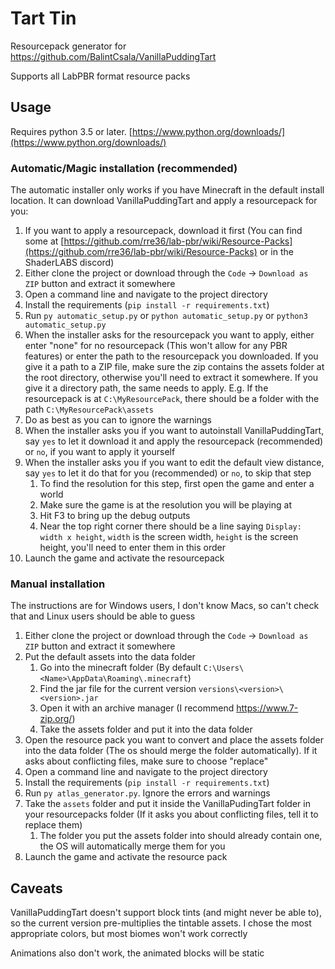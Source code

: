 # Tart Tin

Resourcepack generator for https://github.com/BalintCsala/VanillaPuddingTart

Supports all LabPBR format resource packs

## Usage

Requires python 3.5 or later. [https://www.python.org/downloads/](https://www.python.org/downloads/)

### Automatic/Magic installation (recommended)

The automatic installer only works if you have Minecraft in the default install location. It can download VanillaPuddingTart and apply a resourcepack for you:

 1. If you want to apply a resourcepack, download it first (You can find some at [https://github.com/rre36/lab-pbr/wiki/Resource-Packs](https://github.com/rre36/lab-pbr/wiki/Resource-Packs) or in the ShaderLABS discord)
 2. Either clone the project or download through the `Code` -> `Download as ZIP` button and extract it somewhere
 3. Open a command line and navigate to the project directory
 4. Install the requirements  (`pip install -r requirements.txt`)
 5. Run `py automatic_setup.py` or `python automatic_setup.py` or `python3 automatic_setup.py`
 6. When the installer asks for the resourcepack you want to apply, either enter "none" for no resourcepack (This won't allow for any PBR features) or enter the path to the resourcepack you downloaded. If you give it a path to a ZIP file, make sure the zip contains the assets folder at the root directory, otherwise you'll need to extract it somewhere. If you give it a directory path, the same needs to apply. E.g. If the resourcepack is at `C:\MyResourcePack`, there should be a folder with the path `C:\MyResourcePack\assets`
 7. Do as best as you can to ignore the warnings
 8. When the installer asks you if you want to autoinstall VanillaPuddingTart, say `yes` to let it download it and apply the resourcepack (recommended) or `no`, if you want to apply it yourself
 9. When the installer asks you if you want to edit the default view distance, say `yes` to let it do that for you (recommended) or `no`, to skip that step
    1. To find the resolution for this step, first open the game and enter a world
    2. Make sure the game is at the resolution you will be playing at
    4. Hit F3 to bring up the debug outputs
    4. Near the top right corner there should be a line saying `Display: width x height`, `width` is the screen width, `height` is the screen height, you'll need to enter them in this order
 10. Launch the game and activate the resourcepack

### Manual installation

The instructions are for Windows users, I don't know Macs, so can't check that and Linux users should be able to guess

 1. Either clone the project or download through the `Code` -> `Download as ZIP` button and extract it somewhere
 2. Put the default assets into the data folder
    1. Go into the minecraft folder (By default `C:\Users\<Name>\AppData\Roaming\.minecraft`)
    2. Find the jar file for the current version `versions\<version>\<version>.jar`
    3. Open it with an archive manager (I recommend https://www.7-zip.org/)
    4. Take the assets folder and put it into the data folder
 3. Open the resource pack you want to convert and place the assets folder into the data folder (The os should merge the folder automatically). If it asks about conflicting files, make sure to choose "replace"
 4. Open a command line and navigate to the project directory
 5. Install the requirements  (`pip install -r requirements.txt`)
 6. Run `py atlas_generator.py`. Ignore the errors and warnings
 7. Take the `assets` folder and put it inside the VanillaPudingTart folder in your resourcepacks folder (If it asks you about conflicting files, tell it to replace them)
    1. The folder you put the assets folder into should already contain one, the OS will automatically merge them for you
 8. Launch the game and activate the resource pack    


## Caveats

VanillaPuddingTart doesn't support block tints (and might never be able to), so the current version pre-multiplies the tintable assets. I chose the most appropriate colors, but most biomes won't work correctly

Animations also don't work, the animated blocks will be static
